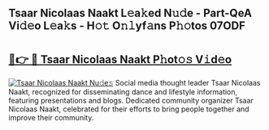 ## Tsaar Nicolaas Naakt L𝚎a𝚔ed N𝚞𝚍e - Part-QeA Vi𝚍𝚎o L𝚎a𝚔s - H𝚘𝚝 O𝚗𝚕yf𝚊ns P𝚑𝚘tos 07ODF

# <h2><a href="http://kf8o0w.oniu.top/?m=Tsaar+Nicolaas+Naakt">🔗👉 🔴 Tsaar Nicolaas Naakt P𝚑ot𝚘𝚜 V𝚒d𝚎o</a></h2>

[![Tsaar Nicolaas Naakt Nu𝚍e𝚜](https://i.imgur.com/0qMVB7G.gif)](http://kf8o0w.oniu.top/?m=Tsaar+Nicolaas+Naakt)
Social media thought leader Tsaar Nicolaas Naakt, recognized for disseminating dance and lifestyle information, featuring presentations and blogs. Dedicated community organizer Tsaar Nicolaas Naakt, celebrated for their efforts to bring people together and improve their community.  

